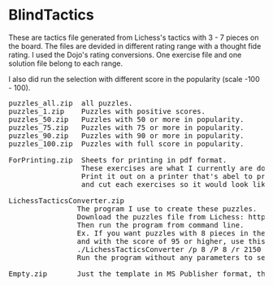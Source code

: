 # BlindTactics
These are tactics file generated from Lichess's tactics with 3 - 7 pieces on the board.
The files are devided in different rating range with a thought fide rating. I used the Dojo's rating conversions. One exercise file and one solution file belong to each range.

I also did run the selection with different score in the popularity (scale -100 - 100).<br/>
<pre>puzzles_all.zip  all puzzles.
puzzles_1.zip    Puzzles with positive scores.
puzzles_50.zip   Puzzles with 50 or more in popularity.
puzzles_75.zip   Puzzles with 75 or more in popularity.
puzzles_90.zip   Puzzles with 90 or more in popularity.
puzzles_100.zip  Puzzles with full score in popularity.

ForPrinting.zip  Sheets for printing in pdf format.
                 These exercises are what I currently are doing.
                 Print it out on a printer that's abel to print on both sides of the sheet
                 and cut each exercises so it would look like a deck of cards.

LichessTacticsConverter.zip
                The program I use to create these puzzles.
                Download the puzzles file from Lichess: https://database.lichess.org/#puzzles
                Then run the program from command line.
                Ex. If you want puzzles with 8 pieces in the range of 2150 to 2224 (Dojo's 1800-1900 Cohort)
                and with the score of 95 or higher, use this command:
                ./LichessTacticsConverter /p 8 /P 8 /r 2150 /R 2224 /s 95 lichess_db_puzzle.csv Exercises.txt Solutions.txt
                Run the program without any parameters to see all options.

Empty.zip       Just the template in MS Publisher format, that I use to create the printouts.
</pre>
